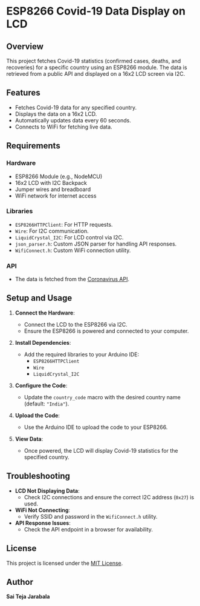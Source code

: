# ESP8266 Covid-19 Data Display on LCD

## Overview
This project fetches Covid-19 statistics (confirmed cases, deaths, and recoveries) for a specific country using an ESP8266 module. The data is retrieved from a public API and displayed on a 16x2 LCD screen via I2C.

## Features
- Fetches Covid-19 data for any specified country.
- Displays the data on a 16x2 LCD.
- Automatically updates data every 60 seconds.
- Connects to WiFi for fetching live data.

## Requirements
### Hardware
- ESP8266 Module (e.g., NodeMCU)
- 16x2 LCD with I2C Backpack
- Jumper wires and breadboard
- WiFi network for internet access

### Libraries
- `ESP8266HTTPClient`: For HTTP requests.
- `Wire`: For I2C communication.
- `LiquidCrystal_I2C`: For LCD control via I2C.
- `json_parser.h`: Custom JSON parser for handling API responses.
- `WifiConnect.h`: Custom WiFi connection utility.

### API
- The data is fetched from the [Coronavirus API](http://coronavirus-19-api.herokuapp.com).

## Setup and Usage
1. **Connect the Hardware**:
   - Connect the LCD to the ESP8266 via I2C.
   - Ensure the ESP8266 is powered and connected to your computer.

2. **Install Dependencies**:
   - Add the required libraries to your Arduino IDE:
     - `ESP8266HTTPClient`
     - `Wire`
     - `LiquidCrystal_I2C`

3. **Configure the Code**:
   - Update the `country_code` macro with the desired country name (default: `"India"`).

4. **Upload the Code**:
   - Use the Arduino IDE to upload the code to your ESP8266.

5. **View Data**:
   - Once powered, the LCD will display Covid-19 statistics for the specified country.

## Troubleshooting
- **LCD Not Displaying Data**:
  - Check I2C connections and ensure the correct I2C address (`0x27`) is used.
- **WiFi Not Connecting**:
  - Verify SSID and password in the `WifiConnect.h` utility.
- **API Response Issues**:
  - Check the API endpoint in a browser for availability.

## License
This project is licensed under the [MIT License](./LICENSE).

## Author
**Sai Teja Jarabala**
